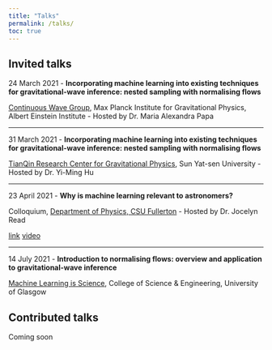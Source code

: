 ```yaml
---
title: "Talks"
permalink: /talks/
toc: true
---
```


## Invited talks

24 March 2021 - **Incorporating machine learning into existing techniques for gravitational-wave inference: nested sampling with normalising flows**

[Continuous Wave Group](https://www.aei.mpg.de/continuouswaves), Max Planck Institute for Gravitational Physics, Albert Einstein Institute - Hosted by Dr. Maria Alexandra Papa

---


31 March 2021 - **Incorporating machine learning into existing techniques for gravitational-wave inference: nested sampling with normalising flows**

[TianQin Research Center for Gravitational Physics](http://tianqin.sysu.edu.cn/en), Sun Yat-sen University -  Hosted by Dr. Yi-Ming Hu

---

23 April 2021 - **Why is machine learning relevant to astronomers?**

Colloquium, [Department of Physics, CSU Fullerton](https://physics.fullerton.edu/department/welcome) - Hosted by Dr. Jocelyn Read

[link](https://physics.fullerton.edu/department/colloquium?id=67) [video](https://youtu.be/AnB4nWYkWC4)

---

14 July 2021 - **Introduction to normalising flows: overview and application to gravitational-wave inference**

[Machine Learning is Science](https://ml-in-science.github.io/webpage/), College of Science & Engineering, University of Glasgow


## Contributed talks


Coming soon